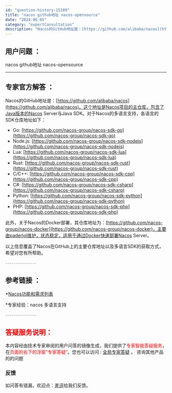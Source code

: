 ```yaml
---
id: "question-history-15109"
title: "nacos github地址 nacos-opensource"
date: "2024-06-05"
category: "expertConsultation"
description: "Nacos的GitHub地址是：[https://github.com/alibaba/nacos](https://github.com/alibaba/nacos)。这个地址是Nacos项目的主仓库，包含了Java版本的Nacos Server与Java SDK。对于Nacos的多语言支持，各语"
---
```


## 用户问题 ： 
 nacos github地址 nacos-opensource 

---------------
## 专家官方解答 ：

Nacos的GitHub地址是：[https://github.com/alibaba/nacos](https://github.com/alibaba/nacos)。这个地址是Nacos项目的主仓库，包含了Java版本的Nacos Server与Java SDK。对于Nacos的多语言支持，各语言的SDK仓库地址如下：

- Go: [https://github.com/nacos-group/nacos-sdk-go](https://github.com/nacos-group/nacos-sdk-go)
- Node.js: [https://github.com/nacos-group/nacos-sdk-nodejs](https://github.com/nacos-group/nacos-sdk-nodejs)
- Lua: [https://github.com/nacos-group/nacos-sdk-lua](https://github.com/nacos-group/nacos-sdk-lua)
- Rust: [https://github.com/nacos-group/nacos-sdk-rust](https://github.com/nacos-group/nacos-sdk-rust)
- C/C++: [https://github.com/nacos-group/nacos-sdk-cpp](https://github.com/nacos-group/nacos-sdk-cpp)
- C#: [https://github.com/nacos-group/nacos-sdk-csharp](https://github.com/nacos-group/nacos-sdk-csharp)
- Python: [https://github.com/nacos-group/nacos-sdk-python](https://github.com/nacos-group/nacos-sdk-python)
- PHP: [https://github.com/nacos-group/nacos-sdk-php](https://github.com/nacos-group/nacos-sdk-php)

此外，关于Nacos的Docker部署，其仓库地址为：[https://github.com/nacos-group/nacos-docker](https://github.com/nacos-group/nacos-docker)，主要由paderlol维护，状态稳定，适用于通过Docker快速部署Nacos Server。

以上信息覆盖了Nacos在GitHub上的主要仓库地址以及多语言SDK的获取方式，希望对您有所帮助。


<font color="#949494">---------------</font> 


## 参考链接 ：

*[Nacos功能和需求列表](https://nacos.io/docs/latest/archive/feature-list)
 
 *专家经验：nacos 多语言支持 


 <font color="#949494">---------------</font> 
 


## <font color="#FF0000">答疑服务说明：</font> 

本内容经由技术专家审阅的用户问答的镜像生成，我们提供了<font color="#FF0000">专家智能答疑服务</font>，在<font color="#FF0000">页面的右下的浮窗”专家答疑“</font>。您也可以访问 : [全局专家答疑](https://answer.opensource.alibaba.com/docs/intro) 。 咨询其他产品的的问题

### 反馈
如问答有错漏，欢迎点：[差评](https://ai.nacos.io/user/feedbackByEnhancerGradePOJOID?enhancerGradePOJOId=15121)给我们反馈。
